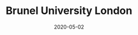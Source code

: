 ---
layout: post
title:  Brunel University London
description: On 26 Feb 2020, Mariana gave a presentation titled EAD; Towards Accessible Creative Experiences in Film and Television at Brunel University, London. 
date:   2020-05-02
image:  '/images/2020-02-26-brunel-university.jpg'
tags:   [event]
nolink: true
---